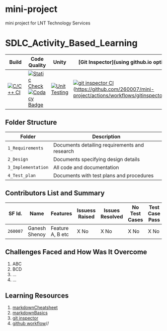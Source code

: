 # mini-project
mini project for LNT Technology Services

# SDLC_Activity_Based_Learning
Build | Code Quality | Unity | [Git Inspector](using github.io option)|Valgrind|
|---------|--------------|-----------|------------------|----------------------|
[![C/C++ CI](https://github.com/260007/mini-project/actions/workflows/C-build.yml/badge.svg)](https://github.com/260007/mini-project/actions/workflows/C-build.yml)|[![Static Check](https://github.com/260007/mini-project/actions/workflows/cppcheck.yml/badge.svg)](https://github.com/260007/mini-project/actions/workflows/cppcheck.yml)  [![Codacy Badge](https://app.codacy.com/project/badge/Grade/21c5cae1b5844158b9eb3d4c80125c89)](https://app.codacy.com/gh/260007/mini-project/dashboard?branch=main=Badge_Grade) |[![Unit Testing](https://github.com/260007/mini-project/actions/workflows/Unity%20Testing1.yml/badge.svg)](https://github.com/260007/mini-project/actions/workflows/Unity%20Testing1.yml) | [![git inspector CI](https://github.com/260007/mini-project/actions/workflows/gitinspector.yml/badge.svg)](https://github.com/260007/mini-project/actions/workflows/gitinspector.yml)(https://github.com/260007/mini-project/actions/workflows/gitinspector.yml)|[![Valgrind](https://github.com/260007/mini-project/actions/workflows/ValgrindTest.yml/badge.svg)](https://github.com/260007/mini-project/actions/workflows/ValgrindTest.yml)|




## Folder Structure
Folder             | Description
-------------------| -----------------------------------------
`1_Requirements`   | Documents detailing requirements and research
`2_Design`         | Documents specifying design details
`3_Implementation` | All code and documentation
`4_Test_plan`      | Documents with test plans and procedures

## Contributors List and Summary

SF Id. |  Name   |    Features    | Issuess Raised |Issues Resolved|No Test Cases|Test Case Pass
-------|---------|----------------|----------------|---------------|-------------|--------------
`260007` | Ganesh Shenoy  | Feature A, B etc    | X No     | X No   |X No   |X No     
## Challenges Faced and How Was It Overcome

1.  ABC
2.  BCD
3.  ...
4.  ...

## Learning Resources
1.  [markdownCheatsheet](https://github.com/adam-p/markdown-here/wiki/Markdown-Cheatsheet)
2.  [markdownBasics](https://guides.github.com/features/mastering-markdown/)
3.  [git inspector](https://github.com/ejwa/gitinspector.git)
4.  [github workflow](https://docs.github.com/en/actions/learn-github-action)//


